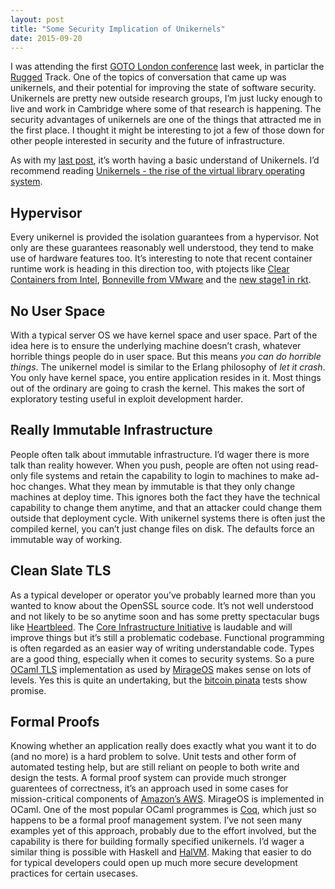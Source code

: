 ```yaml
---
layout: post
title: "Some Security Implication of Unikernels"
date: 2015-09-20
---
```


I was attending the first [GOTO London conference](http://gotocon.com/goto-london-2015/) last week, in particlar the [Rugged](https://www.ruggedsoftware.org/) Track. One of the topics of conversation that came up was unikernels, and their potential for improving the state of software security. Unikernels are pretty new outside research groups, I’m just lucky enough to live and work in Cambridge where some of that research is happening. The security advantages of unikernels are one of the things that attracted me in the first place. I thought it might be interesting to jot a few of those down for other people interested in security and the future of infrastructure.

As with my [last post](http://www.morethanseven.net/2015/08/21/operating-unikernel-challenges/), it’s worth having a basic understand of Unikernels. I’d recommend reading [Unikernels - the rise of the virtual library operating system](http://queue.acm.org/detail.cfm?id=2566628).

## Hypervisor

Every unikernel is provided the isolation guarantees from a hypervisor. Not only are these guarantees reasonably well understood, they tend to make use of hardware features too. It’s interesting to note that recent container runtime work is heading in this direction too, with ptojects like [Clear Containers from Intel](https://clearlinux.org/features/clear-containers), [Bonneville from VMware](https://blogs.vmware.com/cloudnative/introducing-project-bonneville/) and the [new stage1 in rkt](https://coreos.com/blog/rkt-0.8-with-new-vm-support/).

## No User Space

With a typical server OS we have kernel space and user space. Part of the idea here is to ensure the underlying machine doesn’t crash, whatever horrible things people do in user space. But this means _you can do horrible things_. The unikernel model is similar to the Erlang philosophy of _let it crash_. You only have kernel space, you entire application resides in it. Most things out of the ordinary are going to crash the kernel. This makes the sort of exploratory testing useful in exploit development harder.

## Really Immutable Infrastructure

People often talk about immutable infrastructure. I’d wager there is more talk than reality however. When you push, people are often not using read-only file systems and retain the capability to login to machines to make ad-hoc changes. What they mean by immutable is that they only change machines at deploy time. This ignores both the fact they have the technical capability to change them anytime, and that an attacker could change them outside that deployment cycle. With unikernel systems there is often just the compiled kernel, you can’t just change files on disk. The defaults force an immutable way of working.

## Clean Slate TLS

As a typical developer or operator you’ve probably learned more than you wanted to know about the OpenSSL source code. It’s not well understood and not likely to be so anytime soon and has some pretty spectacular bugs like [Heartbleed](http://heartbleed.com/). The [Core Infrastructure Initiative](https://www.coreinfrastructure.org/) is laudable and will improve things but it’s still a problematic codebase. Functional programming is often regarded as an easier way of writing understandable code. Types are a good thing, especially when it comes to security systems. So a pure [OCaml TLS](https://mirage.io/blog/introducing-ocaml-tls) implementation as used by [MirageOS](https://mirage.io/) makes sense on lots of levels. Yes this is quite an undertaking, but the [bitcoin pinata](http://amirchaudhry.com/bitcoin-pinata/) tests show promise.

## Formal Proofs

Knowing whether an application really does exactly what you want it to do (and no more) is a hard problem to solve. Unit tests and other form of automated testing help, but are still reliant on people to both write and design the tests. A formal proof system can provide much stronger guarentees of correctness, it’s an approach used in some cases for mission-critical components of [Amazon’s AWS](http://cacm.acm.org/magazines/2015/4/184701-how-amazon-web-services-uses-formal-methods/fulltext). MirageOS is implemented in OCaml. One of the most popular OCaml programmes is [Coq](https://coq.inria.fr/), which just so happens to be a formal proof management system. I’ve not seen many examples yet of this approach, probably due to the effort involved, but the capability is there for building formally specified unikernels. I’d wager a similar thing is possible with Haskell and [HalVM](https://github.com/GaloisInc/HaLVM). Making that easier to do for typical developers could open up much more secure development practices for certain usecases.

